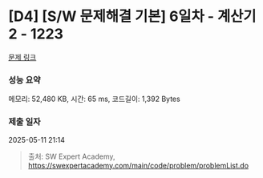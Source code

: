 # [D4] [S/W 문제해결 기본] 6일차 - 계산기2 - 1223 

[문제 링크](https://swexpertacademy.com/main/code/problem/problemDetail.do?contestProbId=AV14nnAaAFACFAYD) 

### 성능 요약

메모리: 52,480 KB, 시간: 65 ms, 코드길이: 1,392 Bytes

### 제출 일자

2025-05-11 21:14



> 출처: SW Expert Academy, https://swexpertacademy.com/main/code/problem/problemList.do